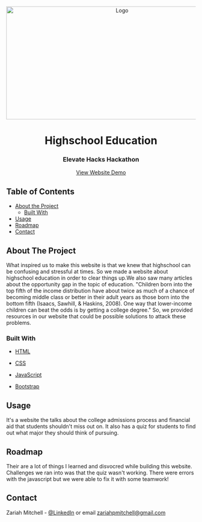 
<!-- PROJECT LOGO -->

<br />
<p align="center">
  <a href="https://github.com/github_username/repo">
    <img src="" alt="Logo" width="600" height="300">
  </a>

  <h1 align="center">Highschool Education</h1>
  <h3 align="center">Elevate Hacks Hackathon</h3>

 <center> <p align="center">
    <a href="https://highschool-education.harishithamummi.repl.co/index.html">View Website Demo</a>
    
  </p>
</p></center>



<!-- TABLE OF CONTENTS -->
## Table of Contents

* [About the Project](#about-the-project)
  * [Built With](#built-with)
* [Usage](#usage)
* [Roadmap](#roadmap)
* [Contact](#contact)



<!-- ABOUT THE PROJECT -->
## About The Project

What inspired us to make this website is that we knew that highschool can be confusing and stressful at times. So we made a website about highschool education in order to clear things up.We also saw many articles about the opportunity gap in the topic of education. "Children born into the top fifth of the income distribution have about twice as much of a chance of becoming middle class or better in their adult years as those born into the bottom fifth (Isaacs, Sawhill, & Haskins, 2008). One way that lower-income children can beat the odds is by getting a college degree." So, we provided resources in our website that could be possible solutions to attack these problems.


### Built With

* [HTML](https://www.google.com/search?rlz=1C1CHBF_enUS871US871&sxsrf=ALeKk00nO-Fp4HtJ260lRLkPJe03hpfBIQ%3A1594524411462&ei=-4IKX93QG9r0tAbxvIW4Bg&q=HTML&oq=HTML&gs_lcp=CgZwc3ktYWIQAzIICAAQsQMQkQIyBQgAEJECMgoIABCxAxAUEIcCMgUIABCxAzIFCAAQsQMyBQgAELEDMgUIABCxAzIFCAAQsQMyBQgAELEDMgUIABCxAzoHCAAQsAMQQzoECCMQJzoCCAA6BwgjEOoCECc6CAgAELEDEIMBOggILhCxAxCDAVCkBFjdF2DMHGgDcAB4BIAB3wGIAbwLkgEFNS42LjGYAQCgAQGqAQdnd3Mtd2l6sAEK&sclient=psy-ab&ved=0ahUKEwiduoWp4sbqAhVaOs0KHXFeAWcQ4dUDCAw&uact=5)


* [CSS](https://www.google.com/search?rlz=1C1CHBF_enUS871US871&sxsrf=ALeKk01IhY0d3MOTG8gYcLkmBDsP_1_Qsw%3A1594524550927&ei=hoMKX8aSOIG6tAaMiJaACg&q=CSS&oq=CSS&gs_lcp=CgZwc3ktYWIQAzIFCAAQkQIyBQgAEJECMgcIABAUEIcCMgUIABCxAzICCAAyBQgAELEDMgUIABCxAzIFCAAQsQMyBQgAELEDMgUIABCxAzoHCAAQRxCwAzoHCCMQ6gIQJzoECCMQJzoICAAQsQMQgwE6BQguELEDOgIILlD6jgRY8pgEYP-aBGgEcAB4AIABsgGIAeACkgEDMi4xmAEAoAEBqgEHZ3dzLXdperABCg&sclient=psy-ab&ved=0ahUKEwjG7cXr4sbqAhUBHc0KHQyEBaAQ4dUDCAw&uact=5)


* [JavaScript](https://www.google.com/search?q=javascript&rlz=1C1CHBF_enUS871US871&ei=VNkjYf6SE6az5NoPzqiQ2A0&oq=javasc&gs_lcp=Cgdnd3Mtd2l6EAEYADIHCAAQsQMQQzIECC4QQzIECAAQQzIECAAQQzIECAAQQzIECAAQQzIECAAQQzIECAAQQzIICAAQgAQQsQMyCAgAEIAEELEDOg4ILhCABBCxAxDHARCjAjoLCAAQgAQQsQMQgwE6BQgAEIAEOgsILhCABBCxAxCDAToICC4QsQMQgwFKBAhBGABQrg1YpSVgtjBoAnACeACAAWuIAYIGkgEDNi4ymAEAoAEBsAEAwAEB&sclient=gws-wiz)

* [Bootstrap](https://www.google.com/search?q=Bootstrap&rlz=1C1VDKB_enUS959US959&oq=Bootstrap&aqs=chrome..69i57j69i60&sourceid=chrome&ie=UTF-8)


<!-- USAGE EXAMPLES -->
## Usage
It's a website the talks about the college admissions process and financial aid that students shouldn't miss out on. It also has a quiz for students to find out what major they should think of pursuing.



<!-- ROADMAP -->
## Roadmap

Their are a lot of things I learned and disvocred while building this website. Challenges we ran into was that the quiz wasn't working. There were errors with the javascript but we were able to fix it with some teamwork!


<!-- CONTACT -->
## Contact

Zariah Mitchell - [@LinkedIn](https://www.linkedin.com/in/zariah-mitchell-2455801a8/) or email zariahpmitchell@gmail.com
